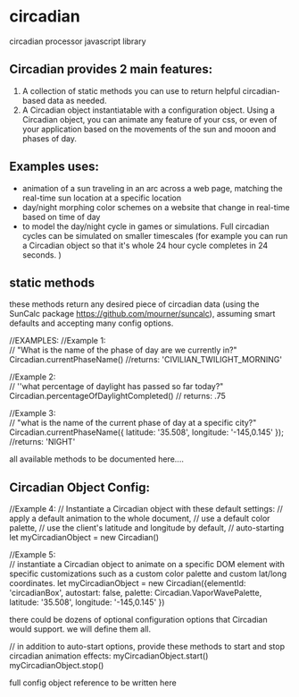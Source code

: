 # circadian
circadian processor javascript library

## Circadian provides 2 main features:

  1. A collection of static methods you can use to return helpful circadian-based data as needed. 
  2. A Circadian object instantiatable with a configuration object. Using a Circadian object, you can animate any feature of your css, or even of your application based on the movements of the sun and mooon and phases of day. 
  
  
  ## Examples uses:
 - animation of a sun traveling in an arc across a web page, matching the real-time sun location at a specific location
 - day/night morphing color schemes on a website that change in real-time based on time of day
 - to model the day/night cycle in games or simulations. Full circadian cycles can be simulated on smaller timescales (for example you can run a Circadian object so that it's whole 24 hour cycle completes in 24 seconds. )
  

## static methods
these methods return any desired piece of circadian data (using the SunCalc package https://github.com/mourner/suncalc), assuming smart defaults and accepting many config options.

//EXAMPLES:
  //Example 1:  
// "What is the name of the phase of day are we currently in?"
Circadian.currentPhaseName()
//returns: 'CIVILIAN_TWILIGHT_MORNING'

  //Example 2:  
// ''what percentage of daylight has passed so far today?"
Circadian.percentageOfDaylightCompleted()
// returns: .75

  //Example 3:  
// "what is the name of the current phase of day at a specific city?"
Circadian.currentPhaseName({ latitude: '35.508', longitude: '-145,0.145' });
//returns: 'NIGHT'



all available methods to be documented here....



## Circadian Object Config:

//Example 4:
// Instantiate a Circadian object with these default settings:
// apply a default animation to the whole document, 
// use a default color palette, 
// use the client's latitude and longitude by default, 
// auto-starting
let myCircadianObject = new Circadian()

  //Example 5:  
// instantiate a Circadian object to animate on a specific DOM element with specific customizations such as a custom color palette and custom lat/long coordinates.
let myCircadianObject = new Circadian({elementId: 'circadianBox', autostart: false, palette: Circadian.VaporWavePalette, latitude: '35.508', longitude: '-145,0.145' })

there could be dozens of optional configuration options that Circadian would support. we will define them all. 

// in addition to auto-start options, provide these methods to start and stop circadian animation effects:
  myCircadianObject.start()
  myCircadianObject.stop()  
  
  
  
 full config object reference to be written here
